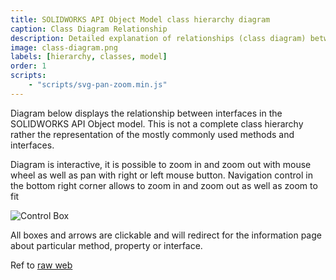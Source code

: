 ```yaml
---
title: SOLIDWORKS API Object Model class hierarchy diagram
caption: Class Diagram Relationship
description: Detailed explanation of relationships (class diagram) between classes and interfaces in the SOLIDWORKS API Objects Model
image: class-diagram.png
labels: [hierarchy, classes, model]
order: 1
scripts:
    - "scripts/svg-pan-zoom.min.js"
---
```

Diagram below displays the relationship between interfaces in the SOLIDWORKS API Object model. This is not a complete class hierarchy rather the representation of the mostly commonly used methods and interfaces.

Diagram is interactive, it is possible to zoom in and zoom out with mouse wheel as well as pan with right or left mouse button. Navigation control in the bottom right corner allows to zoom in and zoom out as well as zoom to fit

![Control Box](control-box.png)

All boxes and arrows are clickable and will redirect for the information page about particular method, property or interface.

Ref to [raw web](https://www.codestack.net/solidworks-api/getting-started/api-object-model/class-diagram/)
